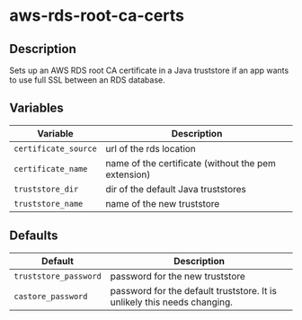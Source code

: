 # aws-rds-root-ca-certs

## Description
Sets up an AWS RDS root CA certificate in a Java truststore if an app wants to use full SSL between an RDS database.

## Variables
| Variable | Description |
| - | - |
| `certificate_source` | url of the rds location |
| `certificate_name` | name of the certificate (without the pem extension) |
| `truststore_dir` | dir of the default Java truststores |
| `truststore_name` | name of the new truststore |

## Defaults
| Default | Description |
| - | - |
| `truststore_password` | password for the new truststore |
| `castore_password` | password for the default truststore. It is unlikely this needs changing. |
